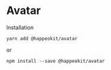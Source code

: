 # Avatar



Installation

    yarn add @happeokit/avatar

or 

    npm install --save @happeokit/avatar
